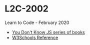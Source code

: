 # L2C-2002
Learn to Code - February 2020

- [You Don't Know JS series of books](https://github.com/getify/You-Dont-Know-JS)
- [W3Schools Reference](https://www.w3schools.com/js/default.asp)
